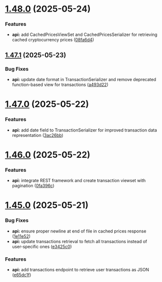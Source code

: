 # [1.48.0](https://github.com/ghorbani-mohammad/Django-Crypto-Assets-Monitoring/compare/v1.47.1...v1.48.0) (2025-05-24)


### Features

* **api:** add CachedPricesViewSet and CachedPricesSerializer for retrieving cached cryptocurrency prices ([08fa6d4](https://github.com/ghorbani-mohammad/Django-Crypto-Assets-Monitoring/commit/08fa6d4d1de09061b74c8c6e93280b351d8d57c3))



## [1.47.1](https://github.com/ghorbani-mohammad/Django-Crypto-Assets-Monitoring/compare/v1.47.0...v1.47.1) (2025-05-23)


### Bug Fixes

* **api:** update date format in TransactionSerializer and remove deprecated function-based view for transactions ([a493d22](https://github.com/ghorbani-mohammad/Django-Crypto-Assets-Monitoring/commit/a493d2280403812102922abec8f891676d4c44a5))



# [1.47.0](https://github.com/ghorbani-mohammad/Django-Crypto-Assets-Monitoring/compare/v1.46.0...v1.47.0) (2025-05-22)


### Features

* **api:** add date field to TransactionSerializer for improved transaction data representation ([3ac26bb](https://github.com/ghorbani-mohammad/Django-Crypto-Assets-Monitoring/commit/3ac26bb7891dac9adf4bda73108d3c31e407dece))



# [1.46.0](https://github.com/ghorbani-mohammad/Django-Crypto-Assets-Monitoring/compare/v1.45.0...v1.46.0) (2025-05-22)


### Features

* **api:** integrate REST framework and create transaction viewset with pagination ([0fa396c](https://github.com/ghorbani-mohammad/Django-Crypto-Assets-Monitoring/commit/0fa396cd2436845d37c6bab720aa7b0f229a379d))



# [1.45.0](https://github.com/ghorbani-mohammad/Django-Crypto-Assets-Monitoring/compare/v1.44.2...v1.45.0) (2025-05-21)


### Bug Fixes

* **api:** ensure proper newline at end of file in cached prices response ([1e11e52](https://github.com/ghorbani-mohammad/Django-Crypto-Assets-Monitoring/commit/1e11e529c5e501788910c650f93a53562a1af8f9))
* **api:** update transactions retrieval to fetch all transactions instead of user-specific ones ([e3425c0](https://github.com/ghorbani-mohammad/Django-Crypto-Assets-Monitoring/commit/e3425c016ce92a3001348cdf05bfeff66395c0c4))


### Features

* **api:** add transactions endpoint to retrieve user transactions as JSON ([e65dc1f](https://github.com/ghorbani-mohammad/Django-Crypto-Assets-Monitoring/commit/e65dc1fa73a8e813cc2739e48fa08834bb425f52))



